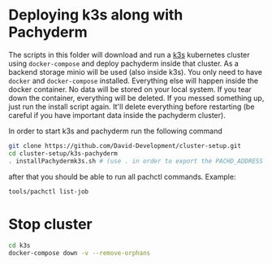 # Deploying k3s along with Pachyderm

The scripts in this folder will download and run a [k3s](https://github.com/rancher/k3s) kubernetes cluster using `docker-compose` and deploy pachyderm inside that cluster. As a backend storage minio will be used (also inside k3s). You only need to have `docker` and `docker-compose` installed. Everything else will happen inside the docker container. No data will be stored on your local system. If you tear down the container, everything will be deleted. If you messed something up, just run the install script again. It'll delete everything before restarting (be careful if you have important data inside the pachyderm cluster).


In order to start k3s and pachyderm run the following command

```bash 
git clone https://github.com/David-Development/cluster-setup.git
cd cluster-setup/k3s-pachyderm
. installPachydermk3s.sh # (use . in order to export the PACHD_ADDRESS automatically)
```

after that you should be able to run all pachctl commands. Example:

```bash
tools/pachctl list-job
```


# Stop cluster

```bash
cd k3s
docker-compose down -v --remove-orphans
```


